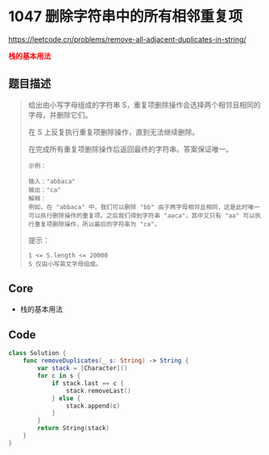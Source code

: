 # 1047 删除字符串中的所有相邻重复项

https://leetcode.cn/problems/remove-all-adjacent-duplicates-in-string/

**<font color=red>栈的基本用法</font>**

## 题目描述

> 给出由小写字母组成的字符串 S，重复项删除操作会选择两个相邻且相同的字母，并删除它们。
>
> 在 S 上反复执行重复项删除操作，直到无法继续删除。
>
> 在完成所有重复项删除操作后返回最终的字符串。答案保证唯一。
>
>  
>
> ```
> 示例：
> 
> 输入："abbaca"
> 输出："ca"
> 解释：
> 例如，在 "abbaca" 中，我们可以删除 "bb" 由于两字母相邻且相同，这是此时唯一可以执行删除操作的重复项。之后我们得到字符串 "aaca"，其中又只有 "aa" 可以执行重复项删除操作，所以最后的字符串为 "ca"。
> ```
>
>
> 提示：
>
> ```
> 1 <= S.length <= 20000
> S 仅由小写英文字母组成。
> ```



## Core

- 栈的基本用法

## Code

```swift
class Solution {
    func removeDuplicates(_ s: String) -> String {
        var stack = [Character]()
        for c in s {
            if stack.last == c {
                stack.removeLast()
            } else {
                stack.append(c)
            }
        }
        return String(stack)
    }
}
```

